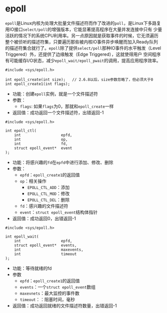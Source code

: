 # epoll
`epoll`是Linux内核为处理大批量文件描述符而作了改进的`poll`，是Linux下多路复用IO接口`select/poll`的增强版本，它能显著提高程序在大量并发连接中只有
少量活跃的情况下的系统CPU利用率。另一点原因就是获取事件的时候，它无须遍历整个被侦听的描述符集，只要遍历那些被内核IO事件异步唤醒而加入Ready队列
的描述符集合就行了。`epoll`除了提供`select/poll`那种IO事件的水平触发（Level Triggered）外，还提供了边缘触发（Edge Triggered），这就使得用户
空间程序有可能缓存I/O状态，减少`epoll_wait/epoll_pwait`的调用，提高应用程序效率。
```
#include <sys/epoll.h>

int epoll_create(int size);   // 2.6.8以后，size参数忽略了，但必须大于0
int epoll_create1(int flags); 
```
* 功能：创建`epoll`实例，就是一个文件描述符
* 参数：
  * `flags`: 如果`flags`为0，那就和`epoll_create`一样
* 返回值：成功返回一个文件描述符，出错返回-1
```
#include <sys/epoll.h>

int epoll_ctl(
    int                  epfd, 
    int                  op, 
    int                  fd, 
    struct epoll_event*  event
);
```
* 功能：将感兴趣的`fd`在`epfd`中进行添加、修改、删除
* 参数：
  * `epfd`：`epoll_create1`的返回值
  * `op`：相关操作
    * `EPOLL_CTL_ADD`：添加
    * `EPOLL_CTL_MOD`：修改
    * `EPOLL_CTL_DEL`：删除
  * `fd`：感兴趣的文件描述符
  * `event`：`struct epoll_event`结构体指针
* 返回值：成功返回0，出错返回-1
```
#include <sys/epoll.h>

int epoll_wait(
    int                  epfd, 
    struct epoll_event*  events,    
    int                  maxevents, 
    int                  timeout
);
```
* 功能：等待就绪的fd
* 参数
  * `epfd`：`epoll_create1`的返回值
  * `events`：一个`struct epoll_event`数组
  * `maxevnets`：最大监控的事件数
  * `timeout`：：阻塞时间，毫秒
* 返回值：成功返回就绪的文件描述符数量，出错返回-1


